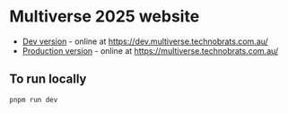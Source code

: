 # Multiverse 2025 website

- [Dev version](https://github.com/nf-s/multiverse-website-dev/) - online at https://dev.multiverse.technobrats.com.au/
- [Production version](https://github.com/nf-s/multiverse-website/) - online at https://multiverse.technobrats.com.au/

## To run locally

```bash
pnpm run dev
```
